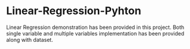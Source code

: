 # Linear-Regression-Pyhton
Linear Regression demonstration has been provided in this project. Both single variable and multiple variables implementation has been provided along with dataset.
